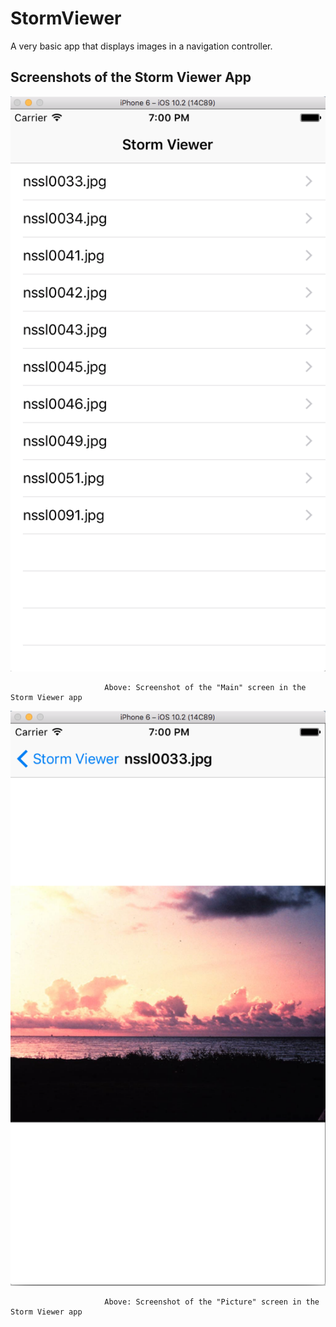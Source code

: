 # StormViewer

A very basic app that displays images in a navigation controller.

## Screenshots of the Storm Viewer App

![](AppScreenShots/MainScreen.png)

                         Above: Screenshot of the "Main" screen in the Storm Viewer app

![](AppScreenShots/SelectedCell.png)

                         Above: Screenshot of the "Picture" screen in the Storm Viewer app























